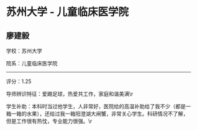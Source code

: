 # 苏州大学 - 儿童临床医学院

## 廖建毅

学校：苏州大学

院系：儿童临床医学院

* * *

评分：1.25

导师辨识特征：爱踢足球，热爱共工作，家庭和谐美满\r

学生补助：本科时当过他学生，人非常好，医院给的高温补助给了我不少（都是一箱一箱的水果），还给过我一箱阳澄湖大闸蟹，非常关心学生。科研情况不了解，但是工作很有热忱，专业能力很强。\r